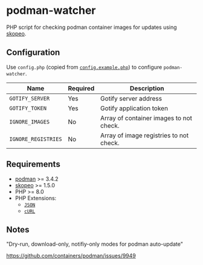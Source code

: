 # podman-watcher

PHP script for checking podman container images for updates using [skopeo](https://github.com/containers/skopeo).

## Configuration

Use `config.php` (copied from [`config.example.php`](config.example.php)) to configure `podman-watcher`.

| Name                |Required | Description                             |
| --------------------|-------- | --------------------------------------- |
| `GOTIFY_SERVER`     | Yes     | Gotify server address                   |
| `GOTIFY_TOKEN`      | Yes     | Gotify application token                |
| `IGNORE_IMAGES`     | No      | Array of container images to not check. |
| `IGNORE_REGISTRIES` | No      | Array of image registries to not check. |

## Requirements

- [podman](https://github.com/containers/podman) >= 3.4.2
- [skopeo](https://github.com/containers/skopeo) >= 1.5.0
- PHP >= 8.0
- PHP Extensions:
  - [`JSON`](https://www.php.net/manual/en/book.json.php)
  - [`cURL`](https://secure.php.net/manual/en/book.curl.php)

## Notes

"Dry-run, download-only, notifiy-only modes for podman auto-update"

https://github.com/containers/podman/issues/9949